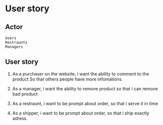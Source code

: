 # User story

## Actor
    Users
    Restraunts
    Managers

## User story

1. As a purchaser on the website,
i want the ability to comment to the product
So that others people have more infomations.

2. As a manager,
i want the ability to remove product
so that i can remove bad product

3. As a restraunt,
i want to be prompt about order,
so that i serve it in time

4. As a shipper,
i want to be prompt about order,
so that i ship exactly adress.
